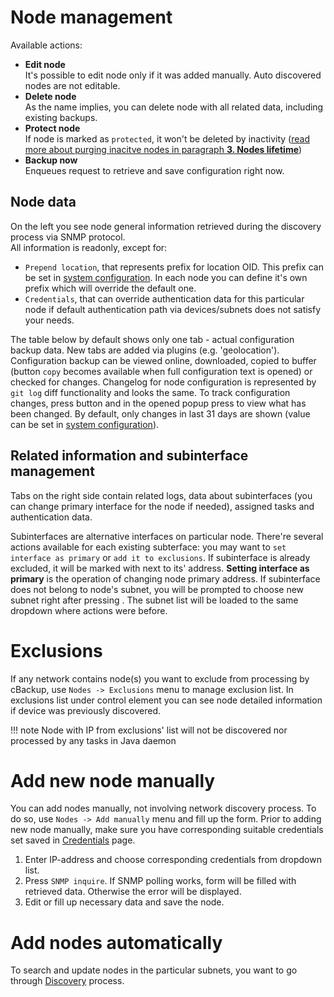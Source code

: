 # Node management

Available actions: 

* **Edit node**<br>It's possible to edit node only if it was added manually. Auto discovered nodes are not editable.
* **Delete node**<br>As the name implies, you can delete node with all related data, including existing backups.
* **Protect node**<br>If node is marked as `protected`, it won't be deleted by inactivity ([read more about purging inacitve nodes in paragraph **3. Nodes lifetime**](./system-configuration/#global-settings))
* **Backup now**<br>Enqueues request to retrieve and save configuration right now.  

## Node data

On the left you see node general information retrieved during the discovery process via SNMP protocol.<br>All information is readonly, except for:

 * `Prepend location`, that represents prefix for location OID. This prefix can be set in [system configuration](system-configuration). In each node you can define it's own prefix which will override the default one.
 * `Credentials`, that can override authentication data for this particular node if default authentication path via devices/subnets does not satisfy your needs.


The table below by default shows only one tab - actual configuration backup data. New tabs are added via plugins (e.g. 'geolocation'). Configuration backup can be viewed online, downloaded, copied to buffer (button `copy` becomes available when full configuration text is opened) or checked for changes. Changelog for node configuration is represented by `git log` diff functionality and looks the same. To track configuration changes, press <i class="fa fa-undo"></i> button and in the opened popup press <i class="fa fa-eye"></i> to view what has been changed. By default, only changes in last 31 days are shown (value can be set in [system configuration](system-configuration)).

## Related information and subinterface management

Tabs on the right side contain related logs, data about subinterfaces (you can change primary interface for the node if needed), assigned tasks and authentication data. 

Subinterfaces are alternative interfaces on particular node. There're several actions available for each existing subterface: you may want to `set interface as primary` or `add it to exclusions`. If subinterface is already excluded, it will be marked with <i class="fa fa-warning text-danger"></i> next to its' address. **Setting interface as primary** is the operation of changing node primary address. If subinterface does not belong to node's subnet, you will be prompted to choose new subnet right after pressing <i class="fa fa-check"></i>. The subnet list will be loaded to the same dropdown where actions were before.

# Exclusions

If any network contains node(s) you want to exclude from processing by cBackup, use `Nodes -> Exclusions` menu to manage exclusion list. In exclusions list under <i class="fa fa-caret-square-o-down" style=""></i> control element you can see node detailed information if device was previously discovered.

!!! note
    Node with IP from exclusions' list will not be discovered nor processed by any tasks in Java daemon

# Add new node manually

You can add nodes manually, not involving network discovery process. To do so, use `Nodes -> Add manually` menu and fill up the form. Prior to adding new node manually, make sure you have corresponding suitable credentials set saved in [Credentials](authentication/#credentials) page.

1. Enter IP-address and choose corresponding credentials from dropdown list.
2. Press `SNMP inquire`. If SNMP polling works, form will be filled with retrieved data. Otherwise the error will be displayed.
3. Edit or fill up necessary data and save the node.

# Add nodes automatically

To search and update nodes in the particular subnets, you want to go through [Discovery](discovery) process.
